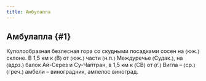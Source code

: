 ```yaml
---
title: Амбулапла
---
```

## Амбулапла {#1}

Куполообразная безлесная гора со скудными посадками сосен на ⦅юж.⦆ склоне. В 1,5 км к ⦅В⦆ от ⦅юж.⦆ части ⦅н.п.⦆ Междуречье ⦅Судак.⦆, на ⦅вдрз.⦆ балок Ай-Серез и Су-Чаптран, в 1,5 км к ⦅СВ⦆ от ⦅г.⦆ Вигла – ⦅ср.⦆ ⦅греч.⦆ амбели – виноградник, ампелос виноград.
